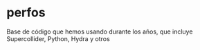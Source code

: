 # perfos
Base de código que hemos usando durante los años, que incluye Supercollider, Python, Hydra y otros
